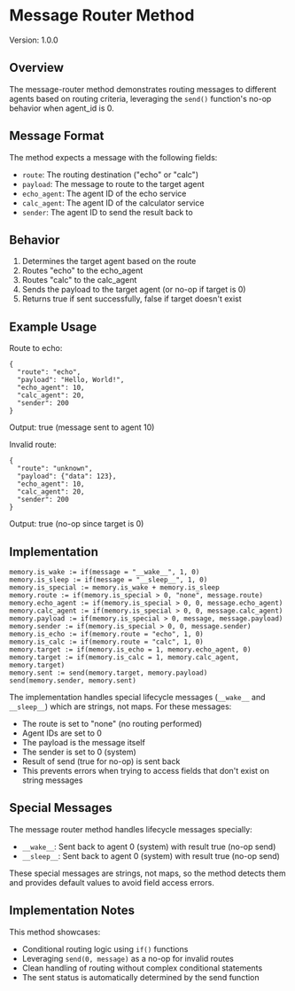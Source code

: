 # Message Router Method

Version: 1.0.0

## Overview

The message-router method demonstrates routing messages to different agents based on routing criteria, leveraging the `send()` function's no-op behavior when agent_id is 0.

## Message Format

The method expects a message with the following fields:
- `route`: The routing destination ("echo" or "calc")
- `payload`: The message to route to the target agent
- `echo_agent`: The agent ID of the echo service
- `calc_agent`: The agent ID of the calculator service
- `sender`: The agent ID to send the result back to

## Behavior

1. Determines the target agent based on the route
2. Routes "echo" to the echo_agent
3. Routes "calc" to the calc_agent
4. Sends the payload to the target agent (or no-op if target is 0)
5. Returns true if sent successfully, false if target doesn't exist

## Example Usage

Route to echo:
```
{
  "route": "echo",
  "payload": "Hello, World!",
  "echo_agent": 10,
  "calc_agent": 20,
  "sender": 200
}
```
Output: true (message sent to agent 10)

Invalid route:
```
{
  "route": "unknown",
  "payload": {"data": 123},
  "echo_agent": 10,
  "calc_agent": 20,
  "sender": 200
}
```
Output: true (no-op since target is 0)

## Implementation

```
memory.is_wake := if(message = "__wake__", 1, 0)
memory.is_sleep := if(message = "__sleep__", 1, 0)
memory.is_special := memory.is_wake + memory.is_sleep
memory.route := if(memory.is_special > 0, "none", message.route)
memory.echo_agent := if(memory.is_special > 0, 0, message.echo_agent)
memory.calc_agent := if(memory.is_special > 0, 0, message.calc_agent)
memory.payload := if(memory.is_special > 0, message, message.payload)
memory.sender := if(memory.is_special > 0, 0, message.sender)
memory.is_echo := if(memory.route = "echo", 1, 0)
memory.is_calc := if(memory.route = "calc", 1, 0)
memory.target := if(memory.is_echo = 1, memory.echo_agent, 0)
memory.target := if(memory.is_calc = 1, memory.calc_agent, memory.target)
memory.sent := send(memory.target, memory.payload)
send(memory.sender, memory.sent)
```

The implementation handles special lifecycle messages (`__wake__` and `__sleep__`) which are strings, not maps. For these messages:
- The route is set to "none" (no routing performed)
- Agent IDs are set to 0
- The payload is the message itself
- The sender is set to 0 (system)
- Result of send (true for no-op) is sent back
- This prevents errors when trying to access fields that don't exist on string messages

## Special Messages

The message router method handles lifecycle messages specially:
- `__wake__`: Sent back to agent 0 (system) with result true (no-op send)
- `__sleep__`: Sent back to agent 0 (system) with result true (no-op send)

These special messages are strings, not maps, so the method detects them and provides default values to avoid field access errors.

## Implementation Notes

This method showcases:
- Conditional routing logic using `if()` functions
- Leveraging `send(0, message)` as a no-op for invalid routes
- Clean handling of routing without complex conditional statements
- The sent status is automatically determined by the send function